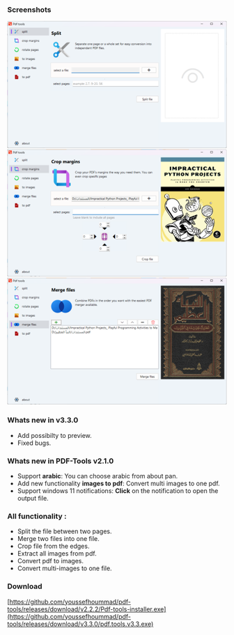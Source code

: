 
### Screenshots
![](https://raw.githubusercontent.com/youssefhoummad/pdf-tools/3.3.0/docs/img/split.png)
![](https://raw.githubusercontent.com/youssefhoummad/pdf-tools/3.3.0/docs/img/crop.png)
![](https://raw.githubusercontent.com/youssefhoummad/pdf-tools/3.3.0/docs/img/extract.png)

### Whats new in v3.3.0
- Add possibilty to preview.
- Fixed bugs.

### Whats new in PDF-Tools v2.1.0
- Support **arabic**: You can choose arabic from about pan.
- Add new functionality **images to pdf**: Convert multi images to one pdf.
- Support windows 11 notifications: **Click** on the notification to open the output file.

### All functionality :
- Split the file between two pages.
- Merge two files into one file.
- Crop file from the edges.
- Extract all images from pdf.
- Convert pdf to images.
- Convert multi-images to one file.

### Download
[https://github.com/youssefhoummad/pdf-tools/releases/download/v2.2.2/Pdf-tools-installer.exe](https://github.com/youssefhoummad/pdf-tools/releases/download/v3.3.0/pdf.tools.v3.3.exe)
